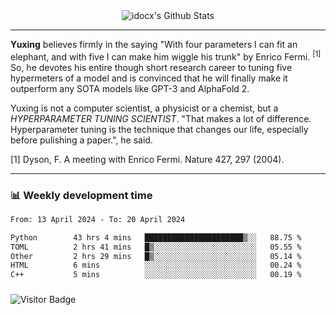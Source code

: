 <div align="center">
    <img align="center" src="https://github-readme-stats.vercel.app/api?username=idocx&show_icons=true&count_private=true&hide_border=true" alt="idocx's Github Stats"></img>
</div>

---

**Yuxing** believes firmly in the saying "With four parameters I can fit an elephant, and with five I can make him wiggle his trunk" by Enrico Fermi. <sup>[1]</sup> So, he devotes his entire though short research career to tuning five hypermeters of a model and is convinced that he will finally make it outperform any SOTA models like GPT-3 and AlphaFold 2.

Yuxing is not a computer scientist, a physicist or a chemist, but a *HYPERPARAMETER TUNING SCIENTIST*. "That makes a lot of difference. Hyperparameter tuning is the technique that changes our life, especially before pulishing a paper.", he said.

[1] Dyson, F. A meeting with Enrico Fermi. Nature 427, 297 (2004).


---

### 📊 Weekly development time
<!--START_SECTION:waka-->

```txt
From: 13 April 2024 - To: 20 April 2024

Python        43 hrs 4 mins   ██████████████████████▒░░   88.75 %
TOML          2 hrs 41 mins   █▒░░░░░░░░░░░░░░░░░░░░░░░   05.55 %
Other         2 hrs 29 mins   █▒░░░░░░░░░░░░░░░░░░░░░░░   05.14 %
HTML          6 mins          ░░░░░░░░░░░░░░░░░░░░░░░░░   00.24 %
C++           5 mins          ░░░░░░░░░░░░░░░░░░░░░░░░░   00.19 %
```

<!--END_SECTION:waka-->

### 

![Visitor Badge](https://visitor-badge.laobi.icu/badge?page_id=idocx.idocx)